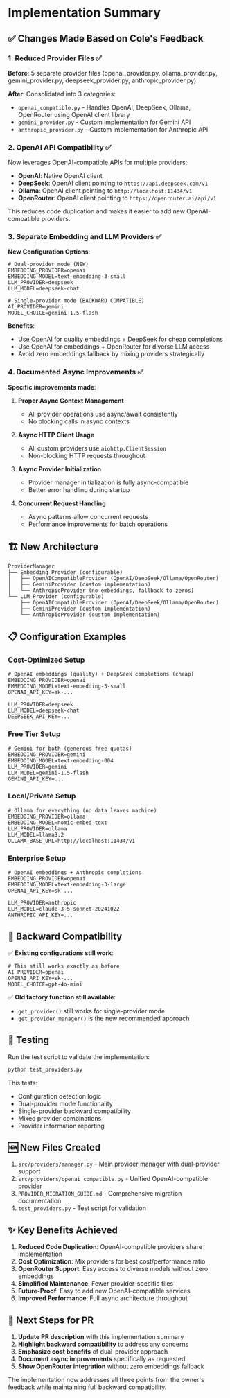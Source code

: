 # Implementation Summary

## ✅ Changes Made Based on Cole's Feedback

### 1. **Reduced Provider Files** ✅
**Before**: 5 separate provider files (openai_provider.py, ollama_provider.py, gemini_provider.py, deepseek_provider.py, anthropic_provider.py)

**After**: Consolidated into 3 categories:
- `openai_compatible.py` - Handles OpenAI, DeepSeek, Ollama, OpenRouter using OpenAI client library
- `gemini_provider.py` - Custom implementation for Gemini API
- `anthropic_provider.py` - Custom implementation for Anthropic API

### 2. **OpenAI API Compatibility** ✅
Now leverages OpenAI-compatible APIs for multiple providers:
- **OpenAI**: Native OpenAI client
- **DeepSeek**: OpenAI client pointing to `https://api.deepseek.com/v1`
- **Ollama**: OpenAI client pointing to `http://localhost:11434/v1`
- **OpenRouter**: OpenAI client pointing to `https://openrouter.ai/api/v1`

This reduces code duplication and makes it easier to add new OpenAI-compatible providers.

### 3. **Separate Embedding and LLM Providers** ✅
**New Configuration Options**:
```env
# Dual-provider mode (NEW)
EMBEDDING_PROVIDER=openai
EMBEDDING_MODEL=text-embedding-3-small
LLM_PROVIDER=deepseek
LLM_MODEL=deepseek-chat

# Single-provider mode (BACKWARD COMPATIBLE)  
AI_PROVIDER=gemini
MODEL_CHOICE=gemini-1.5-flash
```

**Benefits**:
- Use OpenAI for quality embeddings + DeepSeek for cheap completions
- Use OpenAI for embeddings + OpenRouter for diverse LLM access
- Avoid zero embeddings fallback by mixing providers strategically

### 4. **Documented Async Improvements** ✅
**Specific improvements made**:

1. **Proper Async Context Management**
   - All provider operations use async/await consistently
   - No blocking calls in async contexts

2. **Async HTTP Client Usage** 
   - All custom providers use `aiohttp.ClientSession`
   - Non-blocking HTTP requests throughout

3. **Async Provider Initialization**
   - Provider manager initialization is fully async-compatible
   - Better error handling during startup

4. **Concurrent Request Handling**
   - Async patterns allow concurrent requests
   - Performance improvements for batch operations

## 🏗️ New Architecture

```
ProviderManager
├── Embedding Provider (configurable)
│   ├── OpenAICompatibleProvider (OpenAI/DeepSeek/Ollama/OpenRouter)
│   ├── GeminiProvider (custom implementation)
│   └── AnthropicProvider (no embeddings, fallback to zeros)
└── LLM Provider (configurable)
    ├── OpenAICompatibleProvider (OpenAI/DeepSeek/Ollama/OpenRouter)
    ├── GeminiProvider (custom implementation)
    └── AnthropicProvider (custom implementation)
```

## 📋 Configuration Examples

### Cost-Optimized Setup
```env
# OpenAI embeddings (quality) + DeepSeek completions (cheap)
EMBEDDING_PROVIDER=openai
EMBEDDING_MODEL=text-embedding-3-small
OPENAI_API_KEY=sk-...

LLM_PROVIDER=deepseek
LLM_MODEL=deepseek-chat
DEEPSEEK_API_KEY=...
```

### Free Tier Setup
```env
# Gemini for both (generous free quotas)
EMBEDDING_PROVIDER=gemini
EMBEDDING_MODEL=text-embedding-004
LLM_PROVIDER=gemini  
LLM_MODEL=gemini-1.5-flash
GEMINI_API_KEY=...
```

### Local/Private Setup
```env
# Ollama for everything (no data leaves machine)
EMBEDDING_PROVIDER=ollama
EMBEDDING_MODEL=nomic-embed-text
LLM_PROVIDER=ollama
LLM_MODEL=llama3.2
OLLAMA_BASE_URL=http://localhost:11434/v1
```

### Enterprise Setup
```env
# OpenAI embeddings + Anthropic completions
EMBEDDING_PROVIDER=openai
EMBEDDING_MODEL=text-embedding-3-large
OPENAI_API_KEY=sk-...

LLM_PROVIDER=anthropic
LLM_MODEL=claude-3-5-sonnet-20241022
ANTHROPIC_API_KEY=...
```

## 🔄 Backward Compatibility

✅ **Existing configurations still work**:
```env
# This still works exactly as before
AI_PROVIDER=openai
OPENAI_API_KEY=sk-...
MODEL_CHOICE=gpt-4o-mini
```

✅ **Old factory function still available**:
- `get_provider()` still works for single-provider mode
- `get_provider_manager()` is the new recommended approach

## 🧪 Testing

Run the test script to validate the implementation:
```bash
python test_providers.py
```

This tests:
- Configuration detection logic
- Dual-provider mode functionality
- Single-provider backward compatibility
- Mixed provider combinations
- Provider information reporting

## 🆕 New Files Created

1. `src/providers/manager.py` - Main provider manager with dual-provider support
2. `src/providers/openai_compatible.py` - Unified OpenAI-compatible provider
3. `PROVIDER_MIGRATION_GUIDE.md` - Comprehensive migration documentation
4. `test_providers.py` - Test script for validation

## ✨ Key Benefits Achieved

1. **Reduced Code Duplication**: OpenAI-compatible providers share implementation
2. **Cost Optimization**: Mix providers for best cost/performance ratio  
3. **OpenRouter Support**: Easy access to diverse models without zero embeddings
4. **Simplified Maintenance**: Fewer provider-specific files
5. **Future-Proof**: Easy to add new OpenAI-compatible services
6. **Improved Performance**: Full async architecture throughout

## 📝 Next Steps for PR

1. **Update PR description** with this implementation summary
2. **Highlight backward compatibility** to address any concerns
3. **Emphasize cost benefits** of dual-provider approach
4. **Document async improvements** specifically as requested
5. **Show OpenRouter integration** without zero embeddings fallback

The implementation now addresses all three points from the owner's feedback while maintaining full backward compatibility. 

